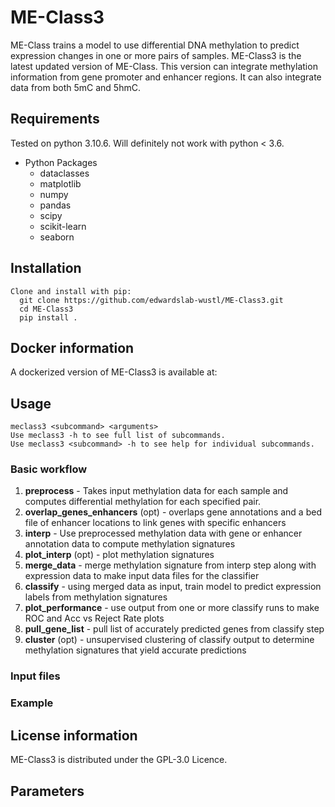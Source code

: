 # ME-Class3
ME-Class trains a model to use differential DNA methylation to predict expression changes in one or more pairs of samples. ME-Class3 is the latest updated version of ME-Class. This version can integrate methylation information from gene promoter and enhancer regions. It can also integrate data from both 5mC and 5hmC.  

## Requirements
Tested on python 3.10.6. Will definitely not work with python < 3.6.
 * Python Packages
	 *  dataclasses
	 *  matplotlib
     *  numpy
     *  pandas
     *  scipy
     *  scikit-learn
	 *  seaborn

## Installation
    Clone and install with pip:
      git clone https://github.com/edwardslab-wustl/ME-Class3.git
      cd ME-Class3
      pip install .

## Docker information
A dockerized version of ME-Class3 is available at: 

## Usage
    meclass3 <subcommand> <arguments>
    Use meclass3 -h to see full list of subcommands.
    Use meclass3 <subcommand> -h to see help for individual subcommands.

### Basic workflow
  1. **preprocess** - Takes input methylation data for each sample and computes differential methylation for each specified pair.
  1. **overlap_genes_enhancers** (opt) - overlaps gene annotations and a bed file of enhancer locations to link genes with specific enhancers
  1. **interp** - Use preprocessed methylation data with gene or enhancer annotation data to compute methylation signatures
  1. **plot_interp** (opt) - plot methylation signatures
  1. **merge_data** - merge methylation signature from interp step along with expression data to make input data files for the classifier
  1. **classify** - using merged data as input, train model to predict expression labels from methylation signatures
  1. **plot_performance** - use output from one or more classify runs to make ROC and Acc vs Reject Rate plots
  1. **pull_gene_list** - pull list of accurately predicted genes from classify step
  1. **cluster** (opt) - unsupervised clustering of classify output to determine methylation signatures that yield accurate predictions

### Input files

### Example

## License information
ME-Class3 is distributed under the GPL-3.0 Licence. 


## Parameters

 

